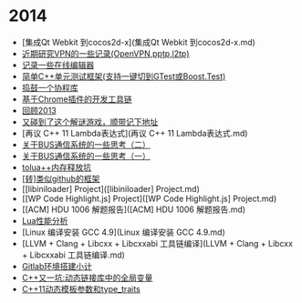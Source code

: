 # 2014

  * [集成Qt Webkit 到cocos2d-x](集成Qt Webkit 到cocos2d-x.md)
  * [近期研究VPN的一些记录\(OpenVPN,pptp,l2tp\)](近期研究VPN的一些记录-OpenVPN,pptp,l2tp.md)
  * [记录一些在线编辑器](记录一些在线编辑器.md)
  * [简单C++单元测试框架\(支持一键切到GTest或Boost.Test\)](简单C++单元测试框架\(支持一键切到GTest或Boost.Test\).md)
  * [捣鼓一个协程库](捣鼓一个协程库.md)
  * [基于Chrome插件的开发工具链](基于Chrome插件的开发工具链.md)
  * [回顾2013](回顾2013.md)
  * [又碰到了这个解谜游戏，顺带记下地址](又碰到了这个解谜游戏，顺带记下地址.md)
  * [再议 C++ 11 Lambda表达式](再议 C++ 11 Lambda表达式.md)
  * [关于BUS通信系统的一些思考（二）](关于BUS通信系统的一些思考（二）.md)
  * [关于BUS通信系统的一些思考（一）](关于BUS通信系统的一些思考（一）.md)
  * [tolua++内存释放坑](tolua++内存释放坑.md)
  * [\[转\]类似github的框架](\[转\]类似github的框架.md)
  * [\[libiniloader\] Project](\[libiniloader\] Project.md)
  * [\[WP Code Highlight.js\] Project](\[WP Code Highlight.js\] Project.md)
  * [\[ACM\] HDU 1006 解题报告](\[ACM\] HDU 1006 解题报告.md)
  * [Lua性能分析](Lua性能分析.md)
  * [Linux 编译安装 GCC 4.9](Linux 编译安装 GCC 4.9.md)
  * [LLVM + Clang + Libcxx + Libcxxabi 工具链编译](LLVM + Clang + Libcxx + Libcxxabi 工具链编译.md)
  * [Gitlab环境搭建小计](Gitlab环境搭建小计.md)
  * [C++又一坑:动态链接库中的全局变量](CPP又一坑_动态链接库中的全局变量.md)
  * [C++11动态模板参数和type_traits](CPP11动态模板参数和type_traits.md)
